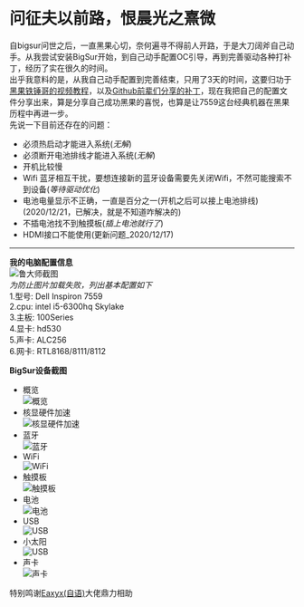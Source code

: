 # 问征夫以前路，恨晨光之熹微
   自bigsur问世之后，一直黑果心切，奈何遍寻不得前人开路，于是大刀阔斧自己动手。从我尝试安装BigSur开始，到自己动手配置OC引导，再到完善驱动各种打补丁，经历了实在很久的时间。  
   出乎我意料的是，从我自己动手配置到完善结束，只用了3天的时间，这要归功于[黑果铁锤哥的视频教程](https://www.bilibili.com/video/BV1DZ4y137XB)，以及[Github前辈们分享的补丁](https://github.com/daliansky/OC-little)，现在我把自己的配置文件分享出来，算是分享自己成功黑果的喜悦，也算是让7559这台经典机器在黑果历程中再进一步。  
   先说一下目前还存在的问题：
   * 必须热启动才能进入系统(_无解_)
   * 必须断开电池排线才能进入系统(_无解_)
   * 开机比较慢
   * Wifi 蓝牙相互干扰，要想连接新的蓝牙设备需要先关闭Wifi，不然可能搜索不到设备(_等待驱动优化_)
   * 电池电量显示不正确，一直是百分之一(开机之后可以接上电池排线)(2020/12/21，已解决，就是不知道咋解决的)
   * 不插电池找不到触摸板(_插上电池就行了_) 
   * HDMI接口不能使用(更新问题_2020/12/17)
   
   ------------------------------------------------------
   
  **我的电脑配置信息**  
![鲁大师截图](https://github.com/worship76/dell7559_Hackintosh_BigSur/blob/main/电脑配置.jpg)  
_为防止图片加载失败，列出基本配置如下_  
1.型号:  Dell Inspiron 7559  
2.cpu:  intel i5-6300hq  Skylake  
3.主板:  100Series  
4.显卡:  hd530  
5.声卡:  ALC256  
6.网卡:  RTL8168/8111/8112  


  **BigSur设备截图**  
  * 概览  
  ![概览](https://github.com/worship76/dell7559_Hackintosh_BigSur/blob/main/概览.png)
  * 核显硬件加速  
  ![核显硬件加速](https://github.com/worship76/dell7559_Hackintosh_BigSur/blob/main/硬件加速.png)
  * 蓝牙  
  ![蓝牙](https://github.com/worship76/dell7559_Hackintosh_BigSur/blob/main/蓝牙.png)
  * WiFi  
  ![WiFi](https://github.com/worship76/dell7559_Hackintosh_BigSur/blob/main/WiFi.png)
  * 触摸板  
  ![触摸板](https://github.com/worship76/dell7559_Hackintosh_BigSur/blob/main/触摸板.png)
  * 电池  
  ![电池](https://github.com/worship76/dell7559_Hackintosh_BigSur/blob/main/电池.png)
  * USB  
  ![USB](https://github.com/worship76/dell7559_Hackintosh_BigSur/blob/main/USB.png)
  * 小太阳  
  ![USB](https://github.com/worship76/dell7559_Hackintosh_BigSur/blob/main/小太阳.png) 
  * 声卡  
  ![声卡](https://github.com/worship76/dell7559_Hackintosh_BigSur/blob/main/声卡.png)

特别鸣谢[Eaxyx(自语)](https://github.com/Eaxyx)大佬鼎力相助

